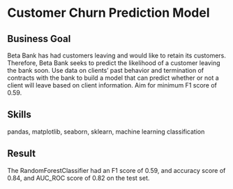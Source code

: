 # Customer Churn Prediction Model

## Business Goal
Beta Bank has had customers leaving and would like to retain its customers. Therefore, Beta Bank seeks to predict the likelihood of a customer leaving the bank soon. Use data on clients’ past behavior and termination of contracts with the bank to build a model that can predict whether or not a client will leave based on client information. Aim for minimum F1 score of 0.59.

## Skills
pandas, matplotlib, seaborn, sklearn, machine learning classification

## Result
The RandomForestClassifier had an F1 score of 0.59, and accuracy score of 0.84, and AUC_ROC score of 0.82 on the test set.
